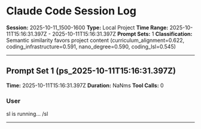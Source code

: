 # Claude Code Session Log

**Session:** 2025-10-11_1500-1600
**Type:** Local Project
**Time Range:** 2025-10-11T15:16:31.397Z - 2025-10-11T15:16:31.397Z
**Prompt Sets:** 1
**Classification:** Semantic similarity favors project content (curriculum_alignment=0.622, coding_infrastructure=0.591, nano_degree=0.590, coding_lsl=0.545)

---

<a name="ps_2025-10-11T15:16:31.397Z"></a>
## Prompt Set 1 (ps_2025-10-11T15:16:31.397Z)

**Time:** 2025-10-11T15:16:31.397Z
**Duration:** NaNms
**Tool Calls:** 0

### User

<command-message>sl is running…</command-message>
<command-name>/sl</command-name>

---

